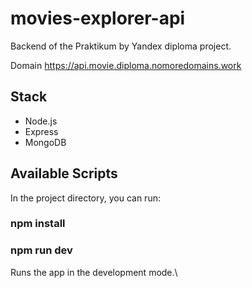 # movies-explorer-api

Backend of the Praktikum by Yandex diploma project.

Domain https://api.movie.diploma.nomoredomains.work

## Stack
* Node.js
* Express
* MongoDB

## Available Scripts

In the project directory, you can run:

### npm install

### npm run dev 

Runs the app in the development mode.\
